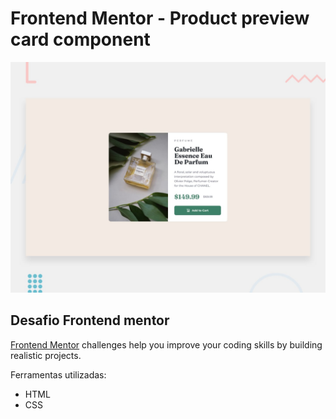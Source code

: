 # Frontend Mentor - Product preview card component

![Design preview for the Product preview card component coding challenge](./design/desktop-preview.jpg)

## Desafio Frontend mentor

[Frontend Mentor](https://www.frontendmentor.io) challenges help you improve your coding skills by building realistic projects.

 Ferramentas utilizadas:

- HTML
- CSS

